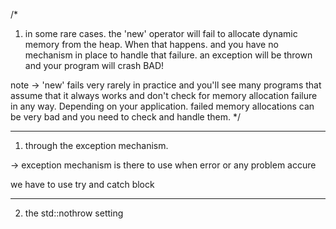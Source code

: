 /\*

1. in some rare cases. the 'new' operator will fail to allocate dynamic memory from the heap. When that happens. and you have no mechanism in place to handle that failure. an exception will be thrown and your program will crash BAD!

note -> 'new' fails very rarely in practice and you'll see many programs that assume that it always works and don't check for memory allocation failure in any way. Depending on your application. failed memory allocations can be very bad and you need to check and handle them.
\*/

---

<!--  checking for failed memory allocation -->

1. through the exception mechanism.

-> exception mechanism is there to use when error or any problem accure

we have to use try and catch block

---

2. the std::nothrow setting
